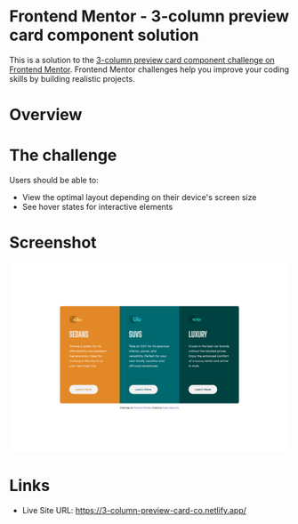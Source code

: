 # Frontend Mentor - 3-column preview card component solution

This is a solution to the [3-column preview card component challenge on Frontend Mentor](https://www.frontendmentor.io/challenges/3column-preview-card-component-pH92eAR2-). Frontend Mentor challenges help you improve your coding skills by building realistic projects.

# Overview

# The challenge

Users should be able to:

- View the optimal layout depending on their device's screen size
- See hover states for interactive elements

# Screenshot

![](./assets/images/3-column-preview-card-co.netlify.app_.png)

# Links

- Live Site URL: https://3-column-preview-card-co.netlify.app/
